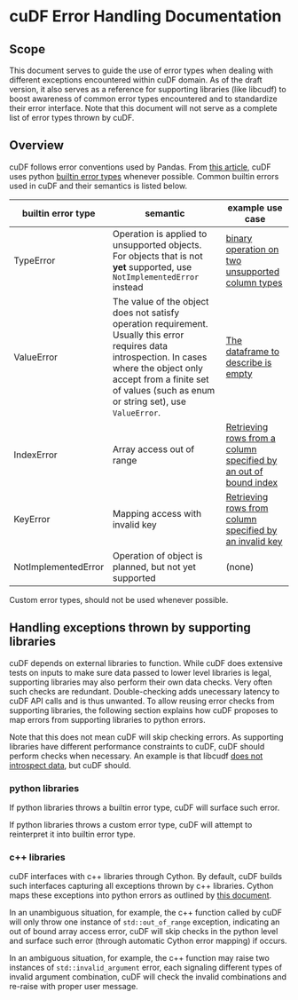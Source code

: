 # cuDF Error Handling Documentation

## Scope

This document serves to guide the use of error types when dealing with different exceptions encountered within cuDF domain. As of the draft version, it also serves as a reference for supporting libraries (like libcudf) to boost awareness of common error types encountered and to standardize their error interface. Note that this document will not serve as a complete list of error types thrown by cuDF.

## Overview

cuDF follows error conventions used by Pandas. From [this article](https://github.com/pandas-dev/pandas/wiki/Choosing-Exceptions-to-Raise), cuDF uses python [builtin error types](https://docs.python.org/3.9/library/exceptions.html) whenever possible. Common builtin errors used in cuDF and their semantics is listed below.

| builtin error type | semantic | example use case |
| ------------------ | -------- | ---------------- |
|     TypeError      | Operation is applied to unsupported objects. For objects that is not **yet** supported, use `NotImplementedError` instead | [binary operation on two unsupported column types](https://github.com/rapidsai/cudf/blob/7d49f75df9681dbe1653029e7d508355884a6d86/python/cudf/cudf/core/column/numerical.py#L110) |
|     ValueError     | The value of the object does not satisfy operation requirement. Usually this error requires data introspection. In cases where the object only accept from a finite set of values (such as enum or string set), use `ValueError`. | [The dataframe to describe is empty](https://github.com/rapidsai/cudf/blob/7d49f75df9681dbe1653029e7d508355884a6d86/python/cudf/cudf/core/dataframe.py#L5366) |
|     IndexError     | Array access out of range | [Retrieving rows from a column specified by an out of bound index](https://github.com/rapidsai/cudf/blob/7d49f75df9681dbe1653029e7d508355884a6d86/python/cudf/cudf/core/column/column.py#L849-L851) |
|     KeyError       | Mapping access with invalid key | [Retrieving rows from column specified by an invalid key](https://github.com/rapidsai/cudf/blob/7d49f75df9681dbe1653029e7d508355884a6d86/python/cudf/cudf/core/indexing.py#L177) |
| NotImplementedError| Operation of object is planned, but not yet supported | (none) |

Custom error types, should not be used whenever possible. 

## Handling exceptions thrown by supporting libraries

cuDF depends on external libraries to function. While cuDF does extensive tests on inputs to make sure data passed to lower level libraries is legal, supporting libraries may also perform their own data checks. Very often such checks are redundant. Double-checking adds unecessary latency to cuDF API calls and is thus unwanted. To allow reusing error checks from supporting libraries, the following section explains how cuDF proposes to map errors from supporting libraries to python errors.

Note that this does not mean cuDF will skip checking errors. As supporting libraries have different performance constraints to cuDF, cuDF should perform checks when necessary. An example is that libcudf [does not introspect data](https://github.com/rapidsai/cudf/issues/5505), but cuDF should.

### python libraries

If python libraries throws a builtin error type, cuDF will surface such error.

If python libraries throws a custom error type, cuDF will attempt to reinterpret it into builtin error type.

### c++ libraries

cuDF interfaces with c++ libraries through Cython. By default, cuDF builds such interfaces capturing all exceptions thrown by c++ libraries. Cython maps these exceptions into python errors as outlined by [this document](http://docs.cython.org/en/latest/src/userguide/wrapping_CPlusPlus.html#exceptions).

In an unambiguous situation, for example, the c++ function called by cuDF will only throw one instance of `std::out_of_range` exception, indicating an out of bound array access error, cuDF will skip checks in the python level and surface such error (through automatic Cython error mapping) if occurs.

In an ambiguous situation, for example, the c++ function may raise two instances of `std::invalid_argument` error, each signaling different types of invalid argument combination, cuDF will check the invalid combinations and re-raise with proper user message.

